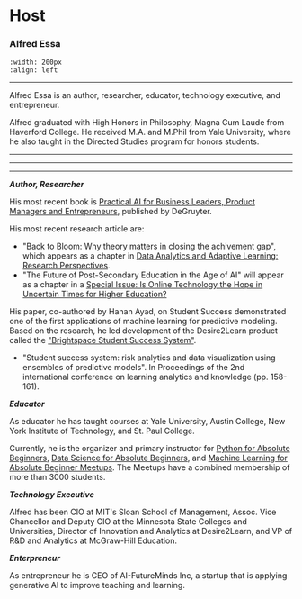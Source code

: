 # Host


### Alfred Essa

```{image} /images/alfredessa.jpg
:width: 200px
:align: left
```


---
Alfred Essa is an author, researcher, educator, technology executive, and entrepreneur. 

Alfred graduated with High Honors in Philosophy, Magna Cum Laude from Haverford College. He received M.A. and M.Phil from Yale University, where he also taught in the Directed Studies program for honors students.

---
---
---

***Author, Researcher***

His most recent book is [Practical AI for Business Leaders, Product Managers and Entrepreneurs](https://www.amazon.com/Practical-Business-Leaders-Managers-Entrepreneurs/dp/1501514644), published by DeGruyter. 

His most recent research article are: 
-  "Back to Bloom: Why theory matters in closing the achivement gap", which appears as a chapter in [Data Analytics and Adaptive Learning: Research Perspectives](https://www.amazon.com/Analytics-Adaptive-Learning-Patsy-Moskal/dp/1032154705).
-  "The Future of Post-Secondary Education in the Age of AI" will appear as a chapter in a [Special Issue: Is Online Technology the Hope in Uncertain Times for Higher Education?](https://www.mdpi.com/journal/education/special_issues/T3XIO39D6Z)

His paper, co-authored by Hanan Ayad, on Student Success demonstrated one of the first applications of machine learning for predictive modeling. Based on the research, he led development of the Desire2Learn product called the ["Brightspace Student Success System"](https://community.d2l.com/brightspace/kb/articles/3578-make-predictions-about-learner-success-and-risk-levels). 

- "Student success system: risk analytics and data visualization using ensembles of predictive models". In Proceedings of the 2nd international conference on learning analytics and knowledge (pp. 158-161).

***Educator***

As educator he has taught courses at Yale University, Austin College, New York Institute of Technology, and St. Paul College.


Currently, he is the organizer and primary instructor for [Python for Absolute Beginners](https://www.meetup.com/python-for-absolute-beginners/), [Data Science for Absolute Beginners](https://www.meetup.com/data-science-for-absolute-beginners/), and [Machine Learning for Absolute Beginner Meetups](https://www.meetup.com/mlearnfab/). The Meetups have a combined membership of more than 3000 students.  

***Technology Executive***


Alfred has been CIO at MIT's Sloan School of Management, Assoc. Vice Chancellor and Deputy CIO at the Minnesota State Colleges and Universities, Director of Innovation and Analytics at Desire2Learn, and VP of R&D and Analytics at McGraw-Hill Education.

***Enterpreneur***

As entrepreneur he is CEO of AI-FutureMinds Inc, a startup that is applying generative AI to improve teaching and learning.
